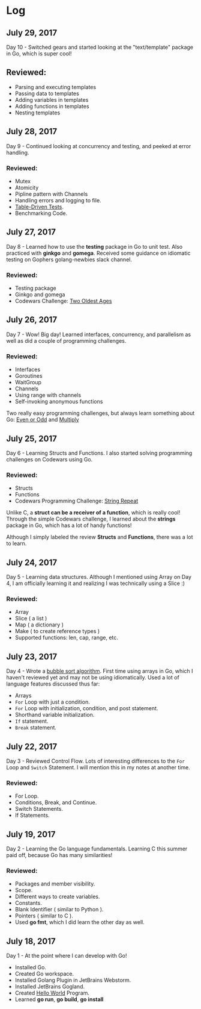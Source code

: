# Log


## July 29, 2017

Day 10 - Switched gears and started looking at the "text/template" package in Go, which is super cool!

## Reviewed:

* Parsing and executing templates
* Passing data to templates
* Adding variables in templates
* Adding functions in templates
* Nesting templates


## July 28, 2017

Day 9 - Continued looking at concurrency and testing, and peeked at error handling.

### Reviewed:

* Mutex
* Atomicity
* Pipline pattern with Channels
* Handling errors and logging to file.
* [Table-Driven Tests](../notes/table-driven-tests.md).
* Benchmarking Code.


## July 27, 2017

Day 8 - Learned how to use the **testing** package in Go to unit test. Also practiced with **ginkgo** and **gomega**. Received some guidance on idiomatic testing on Gophers golang-newbies slack channel.

### Reviewed:

* Testing package
* Ginkgo and gomega
* Codewars Challenge: [Two Oldest Ages](../practice/codewars/kyu-7-two-oldest-ages.go)


## July 26, 2017

Day 7 - Wow! Big day! Learned interfaces, concurrency, and parallelism as well as did a couple of programming challenges.

### Reviewed:

* Interfaces
* Goroutines
* WaitGroup
* Channels
* Using range with channels
* Self-invoking anonymous functions

Two really easy programming challenges, but always learn something about Go: [Even or Odd](../practice/codewars/kyu-8-even-or-odd.go) and [Multiply](../practice/codewars/kyu-8-multiply.go)


## July 25, 2017

Day 6 - Learning Structs and Functions. I also started solving programming challenges on Codewars using Go.

### Reviewed:

* Structs
* Functions
* Codewars Programming Challenge: [String Repeat](../practice/codewars/kyu-8-string-repeat.go)

Unlike C, a **struct can be a receiver of a function**, which is really cool! Through the simple Codewars challenge, I learned about the **strings** package in Go, which has a lot of handy functions!

Although I simply labeled the review **Structs** and **Functions**, there was a lot to learn.


## July 24, 2017

Day 5 - Learning data structures. Although I mentioned using Array on Day 4, I am officially learning it and realizing I was technically using a Slice :)

### Reviewed:

* Array
* Slice ( a list )
* Map ( a dictionary )
* Make ( to create reference types )
* Supported functions: len, cap, range, etc.


## July 23, 2017

Day 4 - Wrote a [bubble sort algorithm](../algorithms/sort/bubble-sort.go). First time using arrays in Go, which I haven't reviewed yet and may not be using idiomatically. Used a lot of language features discussed thus far:

* Arrays
* `For` Loop with just a condition.
* `For` Loop with initialization, condition, and post statement.
* Shorthand variable initialization.
* `If` statement.
* `Break` statement.


## July 22, 2017

Day 3 - Reviewed Control Flow. Lots of interesting differences to the `For` Loop and `Switch` Statement. I will mention this in my notes at another time.

### Reviewed:

* For Loop.
* Conditions, Break, and Continue.
* Switch Statements.
* If Statements.


## July 19, 2017

Day 2 - Learning the Go language fundamentals. Learning C this summer paid off, because Go has many similarities!

### Reviewed:

* Packages and member visibility.
* Scope.
* Different ways to create variables.
* Constants.
* Blank Identifier ( similar to Python ).
* Pointers ( similar to C ).
* Used **go fmt**, which I did learn the other day as well.


## July 18, 2017

Day 1 - At the point where I can develop with Go!

* Installed Go.
* Created Go workspace.
* Installed Golang Plugin in JetBrains Webstorm.
* Installed JetBrains Gogland.
* Created [Hello World](../practice/play/hello-world) Program.
* Learned **go run**, **go build**, **go install**

